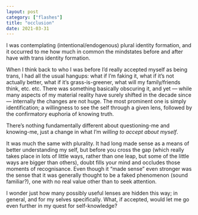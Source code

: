 ```yaml
---
layout: post
category: ["flashes"]
title: "occlusion"
date: 2021-03-31
---
```


I was contemplating (intentional/endogenous) plural identity formation, and it occurred to me how much in common the mindstates before and after have with trans identity formation.

When I think back to who I was before I’d really accepted myself as being trans, I had all the usual hangups: what if I’m faking it, what if it’s not actually better, what if it’s grass-is-greener, what will my family/friends think, etc. etc.  There was something basically obscuring it, and yet — while many aspects of my material reality have surely shifted in the decade since — internally the changes are not huge.  The most prominent one is simply identification; a willingness to see the self through a given lens, followed by the confirmatory euphoria of knowing truth.

There’s nothing fundamentally different about questioning-me and knowing-me, just a change in what I’m *willing to accept about myself*.

It was much the same with plurality.  It had long made sense as a means of better understanding my self, but before you cross the gap (which really takes place in lots of little ways, rather than one leap, but some of the little ways are bigger than others), doubt fills your mind and occludes those moments of recognisance.  Even though it “made sense” even stronger was the sense that it was generally thought to be a faked phenomenon (sound familiar?), one with no real value other than to seek attention.

I wonder just how many possibly useful lenses are hidden this way; in general, and for my selves specifically.  What, if accepted, would let me go even further in my quest for self-knowledge?